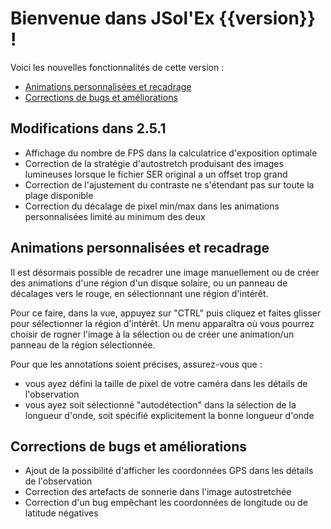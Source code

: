 # Bienvenue dans JSol'Ex {{version}} !

Voici les nouvelles fonctionnalités de cette version :

- [Animations personnalisées et recadrage](#animations-personnalisees-et-recadrage)
- [Corrections de bugs et améliorations](#corrections-de-bugs-et-ameliorations)

## Modifications dans 2.5.1

- Affichage du nombre de FPS dans la calculatrice d'exposition optimale
- Correction de la stratégie d'autostretch produisant des images lumineuses lorsque le fichier SER original a un offset trop grand
- Correction de l'ajustement du contraste ne s'étendant pas sur toute la plage disponible
- Correction du décalage de pixel min/max dans les animations personnalisées limité au minimum des deux

## Animations personnalisées et recadrage

Il est désormais possible de recadrer une image manuellement ou de créer des animations d'une région d'un disque solaire, ou un panneau de décalages vers le rouge, en sélectionnant une région d'intérêt.

Pour ce faire, dans la vue, appuyez sur "CTRL" puis cliquez et faites glisser pour sélectionner la région d'intérêt.
Un menu apparaîtra où vous pourrez choisir de rogner l'image à la sélection ou de créer une animation/un panneau de la région sélectionnée.

Pour que les annotations soient précises, assurez-vous que :

- vous ayez défini la taille de pixel de votre caméra dans les détails de l'observation
- vous ayez soit sélectionné "autodétection" dans la sélection de la longueur d'onde, soit spécifié explicitement la bonne longueur d'onde

## Corrections de bugs et améliorations

- Ajout de la possibilité d'afficher les coordonnées GPS dans les détails de l'observation
- Correction des artefacts de sonnerie dans l'image autostretchée
- Correction d'un bug empêchant les coordonnées de longitude ou de latitude négatives
